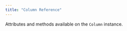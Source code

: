 ```yaml
---
title: "Column Reference"
---
```


Attributes and methods available on the `Column` instance. 

<api-documentation source='reference.json'></api-documentation>

